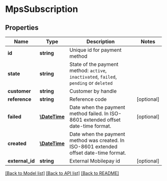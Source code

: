 # MpsSubscription

## Properties
Name | Type | Description | Notes
------------ | ------------- | ------------- | -------------
**id** | **string** | Unique id for payment method |
**state** | **string** | State of the payment method: `active`, `inactivated`, `failed`, `pending` or `deleted` |
**customer** | **string** | Customer by handle |
**reference** | **string** | Reference code | [optional]
**failed** | [**\DateTime**](\DateTime.md) | Date when the payment method failed. In ISO-8601 extended offset date-time format. | [optional]
**created** | [**\DateTime**](\DateTime.md) | Date when the payment method was created. In ISO-8601 extended offset date-time format. |
**external_id** | **string** | External Mobilepay id | [optional]

[[Back to Model list]](../../README.md#documentation-for-models) [[Back to API list]](../../README.md#documentation-for-api-endpoints) [[Back to README]](../../README.md)


